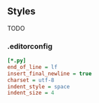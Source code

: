 ## Styles

TODO

### .editorconfig

```ini
[*.py]
end_of_line = lf
insert_final_newline = true
charset = utf-8
indent_style = space
indent_size = 4
```
